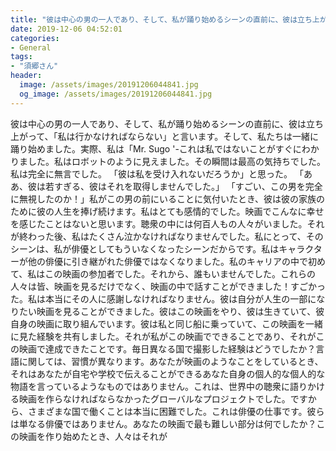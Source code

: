 ```yaml
---
title: "彼は中心の男の一人であり、そして、私が踊り始めるシーンの直前に、彼は立ち上がって、「私は行かなければならない」と言います。"
date: 2019-12-06 04:52:01
categories:
- General
tags:
- "須郷さん"
header:
  image: /assets/images/20191206044841.jpg
  og_image: /assets/images/20191206044841.jpg
---
```


彼は中心の男の一人であり、そして、私が踊り始めるシーンの直前に、彼は立ち上がって、「私は行かなければならない」と言います。そして、私たちは一緒に踊り始めました。実際、私は「Mr. Sugo &#39;-これは私ではないことがすぐにわかりました。私はロボットのように見えました。その瞬間は最高の気持ちでした。私は完全に無言でした。 「彼は私を受け入れないだろうか」と思った。 「ああ、彼は若すぎる、彼はそれを取得しませんでした。」 「すごい、この男を完全に無視したのか！」私がこの男の前にいることに気付いたとき、彼は彼の家族のために彼の人生を捧げ続けます。私はとても感情的でした。映画でこんなに幸せを感じたことはないと思います。聴衆の中には何百人もの人々がいました。それが終わった後、私はたくさん泣かなければなりませんでした。私にとって、そのシーンは、私が俳優としてもういなくなったシーンだからです。私はキャラクターが他の俳優に引き継がれた俳優ではなくなりました。私のキャリアの中で初めて、私はこの映画の参加者でした。それから、誰もいませんでした。これらの人々は皆、映画を見るだけでなく、映画の中で話すことができました！すごかった。私は本当にその人に感謝しなければなりません。彼は自分が人生の一部になりたい映画を見ることができました。彼はこの映画をやり、彼は生きていて、彼自身の映画に取り組んでいます。彼は私と同じ船に乗っていて、この映画を一緒に見た経験を共有しました。それが私がこの映画でできることであり、それがこの映画で達成できたことです。毎日異なる国で撮影した経験はどうでしたか？言語に関しては、習慣が異なります。あなたが映画のようなことをしているとき、それはあなたが自宅や学校で伝えることができるあなた自身の個人的な個人的な物語を言っているようなものではありません。これは、世界中の聴衆に語りかける映画を作らなければならなかったグローバルなプロジェクトでした。ですから、さまざまな国で働くことは本当に困難でした。これは俳優の仕事です。彼らは単なる俳優ではありません。あなたの映画で最も難しい部分は何でしたか？この映画を作り始めたとき、人々はそれが
